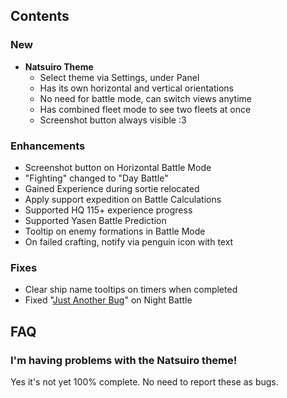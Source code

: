 ## Contents

### New
* **Natsuiro Theme**
  * Select theme via Settings, under Panel
  * Has its own horizontal and vertical orientations
  * No need for battle mode, can switch views anytime
  * Has combined fleet mode to see two fleets at once
  * Screenshot button always visible :3

### Enhancements
* Screenshot button on Horizontal Battle Mode
* "Fighting" changed to "Day Battle"
* Gained Experience during sortie relocated
* Apply support expedition on Battle Calculations
* Supported HQ 115+ experience progress
* Supported Yasen Battle Prediction
* Tooltip on enemy formations in Battle Mode
* On failed crafting, notify via penguin icon with text

### Fixes
* Clear ship name tooltips on timers when completed
* Fixed "[Just Another Bug](https://github.com/dragonjet/KC3Kai/issues/529)" on Night Battle


## FAQ

### I'm having problems with the Natsuiro theme!
Yes it's not yet 100% complete. No need to report these as bugs.